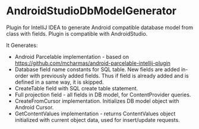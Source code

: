 # AndroidStudioDbModelGenerator

Plugin for IntelliJ IDEA to generate Android compatible database model from class with fields. Plugin is compatible with AndroidStudio.

It Generates:

* Android Parcelable implementation - based on https://github.com/mcharmas/android-parcelable-intellij-plugin
* Database field name constants for SQL table. New fields are added in-order with previously added fields. Thus if field is already added and is defined in a same way, it is skipped. 
* CreateTable field with SQL create table statement.
* Full projection field - all fields in DB model, for ContentProvider queries.
* CreateFromCursor implementation. Initializes DB model object with Android Cursor.
* GetContentValues implementation - returns ContentValues object initialized with current object data, used for insert/update requests.
